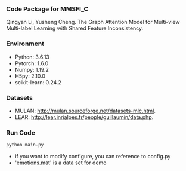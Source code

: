 ### Code Package for MMSFI_C

Qingyan Li, Yusheng Cheng. The Graph Attention Model for Multi-view Multi-label Learning with Shared Feature Inconsistency.

### Environment
- Python: 3.6.13
- Pytorch: 1.6.0
- Numpy: 1.19.2
- H5py: 2.10.0
- scikit-learn: 0.24.2

### Datasets
- MULAN: http://mulan.sourceforge.net/datasets-mlc.html.
- LEAR: http://lear.inrialpes.fr/people/guillaumin/data.php.

### Run Code
```bash
python main.py
```
- if you want to modify configure, you can reference to config.py
- 'emotions.mat' is a data set for demo
